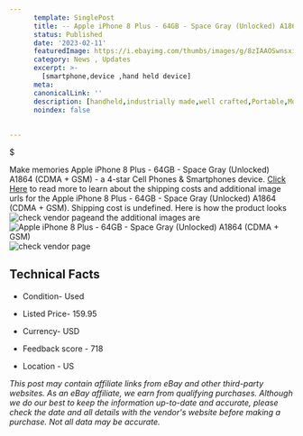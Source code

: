 ```yaml
---
      template: SinglePost
      title: -- Apple iPhone 8 Plus - 64GB - Space Gray (Unlocked) A1864 (CDMA + GSM)
      status: Published
      date: '2023-02-11'
      featuredImage: https://i.ebayimg.com/thumbs/images/g/8zIAAOSwnsxiygCF/s-l225.jpg
      category: News , Updates
      excerpt: >-
        [smartphone,device ,hand held device]
      meta:
      canonicalLink: ''
      description: [handheld,industrially made,well crafted,Portable,Mobile,Compact,Convenient,Lightweight,Maneuverable,Man-portable,Miniature,Carriable,Hand-held,Light,Holdable,Transportable,Mobile device,Pocket-sized,On-the-go,Wireless,Cordless,Compact size,Convenient size, smartphone,device ,hand held device]
      noindex: false
      
        
---
```

$

Make memories Apple iPhone 8 Plus - 64GB - Space Gray (Unlocked) A1864 (CDMA + GSM) - a 4-star Cell Phones & Smartphones device. [Click Here](https://www.ebay.com/itm/255683600253?hash=item3b87ee1f7d%3Ag%3A8zIAAOSwnsxiygCF&mkevt=1&mkcid=1&mkrid=711-53200-19255-0&campid=%253CePNCampaignId%253E&customid=%253CreferenceId%253E&toolid=10049) to read more to learn about the shipping costs and additional image urls for the Apple iPhone 8 Plus - 64GB - Space Gray (Unlocked) A1864 (CDMA + GSM). Shipping cost is undefined. Here is how the product looks ![check vendor page](https://i.ebayimg.com/thumbs/images/g/8zIAAOSwnsxiygCF/s-l225.jpg)and the additional images are![Apple iPhone 8 Plus - 64GB - Space Gray (Unlocked) A1864 (CDMA + GSM)](https://i.ebayimg.com/images/g/8zIAAOSwnsxiygCF/s-l1600.jpg)![check vendor page](https://origin-galleryplus.ebayimg.com/ws/web/255683600253_2_0_1/225x225.jpg,https://origin-galleryplus.ebayimg.com/ws/web/255683600253_3_0_1/225x225.jpg,https://origin-galleryplus.ebayimg.com/ws/web/255683600253_4_0_1/225x225.jpg,https://origin-galleryplus.ebayimg.com/ws/web/255683600253_5_0_1/225x225.jpg,https://origin-galleryplus.ebayimg.com/ws/web/255683600253_6_0_1/225x225.jpg)



 ## Technical Facts 



     
      

 - Condition- Used 


      

 - Listed Price- 159.95 


      

 - Currency- USD 


      

 - Feedback score - 718 


      

 - Location - US 


      
      

 *_This post may contain affiliate links from eBay and other third-party websites. As an eBay affiliate, we earn from qualifying purchases. Although we do our best to keep the information up-to-date and accurate, please check the date and all details with the vendor's website before making a purchase. Not all data may be accurate._*






